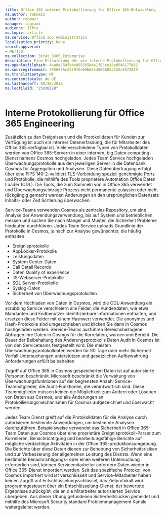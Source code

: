 ```yaml
---
title: Office 365 interne Protokollierung für Office 365-Entwicklung
ms.author: robmazz
author: robmazz
manager: laurawi
audience: ITPro
ms.topic: article
ms.service: Office 365 Administration
localization_priority: None
search.appverid:
- MET150
ms.collection: Strat_O365_Enterprise
description: Eine Erläuterung der wie interne Protokollierung für Office 365 Engineering teams funktioniert.
ms.openlocfilehash: 4cade759fb4c095565b4e1f85ce15ed546177082
ms.sourcegitcommit: 7956955cd919f6e00b64e4506605a743c5872549
ms.translationtype: MT
ms.contentlocale: de-DE
ms.lasthandoff: 09/26/2018
ms.locfileid: "25038188"
---
```

# <a name="internal-logging-for-office-365-engineering"></a>Interne Protokollierung für Office 365 Engineering
Zusätzlich zu den Ereignissen und die Protokolldaten für Kunden zur Verfügung ist auch ein interner Datenerfassung, die für Mitarbeiter des Office 365 verfügbar ist. Viele verschiedene Typen von Protokolldaten werden von Office 365-Servern in einer internen, big Daten computing-Dienst namens Cosmos hochgeladen. Jedes Team Service hochgeladen Überwachungsprotokolle aus den jeweiligen Server in die Datenbank Cosmos für Aggregation und Analysen. Diese Datenübertragung erfolgt über eine FIPS 140-2-validiert TLS-Verbindung speziell genehmigte Ports und Protokolle, die mithilfe des Tools proprietäre Automation Office Daten Loader (ODL). Die Tools, die zum Sammeln von in Office 365 verwendet und Überwachungseinträge Prozess nicht permanente zulassen oder nicht rückgängig gemacht werden Änderungen an den ursprünglichen Datensatz Inhalts- oder Zeit Sortierung überwachen.

Service-Teams verwenden Cosmos als zentrales Repository, um eine Analyse der Anwendungsverwendung, bis auf System und betrieblichen messen und suchen Sie nach Mängel und Muster, die Sicherheit Probleme hindeuten durchführen. Jedes Team Service uploads Grundlinie der Protokolle in Cosmos, je nach zur Analyse gewünschter, die häufig enthalten:
- Ereignisprotokolle
- AppLocker-Protokolle
- Leistungsdaten
- System Center-Daten
- Call Detail Records
- Daten Quality of experience
- IIS-Webserver-Protokolle
- SQL Server-Protokolle
- Syslog-Daten
- Sicherheit von Überwachungsprotokollen

Vor dem Hochladen von Daten in Cosmos, wird die ODL-Anwendung ein scrubbing Service verschleiern alle Felder, die Kundendaten, wie etwa Mandanten und Endbenutzer identifizierbare Informationen enthalten, und ersetzen diese Felder mit einem Hashwert verwendet. Die anonymes und Hash-Protokolle sind umgeschrieben und klicken Sie dann in Cosmos hochgeladen werden. Service-Teams ausführen Bereichsbezogene Abfragen ihre Daten in Cosmos für die Korrelation, warnen und Bericht. Die Dauer der Beibehaltung des Änderungsprotokolls Daten Audit in Cosmos ist von den Serviceteams festgestellt wird. Die meisten Überwachungsprotokolldaten werden für 90 Tage oder mehr Sicherheit Vorfall Untersuchungen unterstützen und gesetzlichen Aufbewahrung Anforderungen erfüllt beibehalten.

Zugriff auf Office 365 in Cosmos gespeicherten Daten ist auf autorisierte Personen beschränkt. Microsoft beschränkt die Verwaltung von Überwachungsfunktionen auf der begrenzten Anzahl Service-Teammitglieder, die Audit-Funktionen, die verantwortlich sind. Diese Teammitglieder müssen keinen die Möglichkeit zum Ändern oder Löschen von Daten aus Cosmos, und alle Änderungen an Protokollierungsmechanismen für Cosmos aufgezeichnet und überwacht werden.

Jedes Team Dienst greift auf die Protokolldaten für die Analyse durch autorisieren bestimmte Anwendungen, um bestimmte Analysen durchzuführen. Beispielsweise verwendet das Sicherheit in Office 365-Team Daten aus Cosmos über eine proprietäre Ereignisprotokoll-Parser zum Korrelieren, Benachrichtigung und bearbeitungsfähige Berichte auf mögliche verdächtige Aktivitäten in der Office 365-produktionsumgebung. Die Berichte über diese Daten dienen zur Behebung von Sicherheitsrisiken und zur Verbesserung der allgemeinen Leistung des Diensts. Wenn eine bestimmte benachrichtigungs- oder einen weiteren Untersuchung erforderlich sind, können Servicemitarbeiter anfordern Daten wieder in Office 365-Dienst importiert werden. Seit das spezifische Protokoll von Cosmos importiert wird ist verschlüsselt und Service-Mitarbeiter haben keinen Zugriff auf Entschlüsselungsschlüssel, das Zielprotokoll wird programmgesteuert über ein Entschlüsselung-Dienst, der bewertete Ergebnisse zurückgibt, die an die Mitarbeiter autorisierten Service übergeben. Aus dieser Übung gefundenen Sicherheitslücken gemeldet und mithilfe des Microsoft Security standard Problemmanagement Kanäle weitergeleitet werden.
